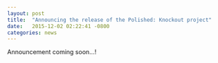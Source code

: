 ```yaml
---
layout: post
title:  "Announcing the release of the Polished: Knockout project"
date:   2015-12-02 02:22:41 -0800
categories: news
---
```

Announcement coming soon...!